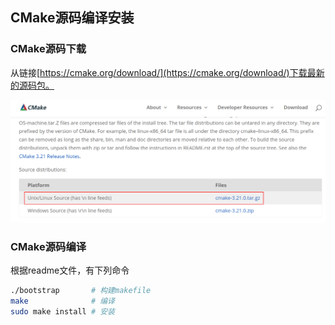 ## CMake源码编译安装

### CMake源码下载

从链接[https://cmake.org/download/](https://cmake.org/download/)下载最新的源码包。

![](../img/00/cmakedownload.png)

### CMake源码编译

根据readme文件，有下列命令

``` bash
./bootstrap       # 构建makefile
make              # 编译
sudo make install # 安装
```